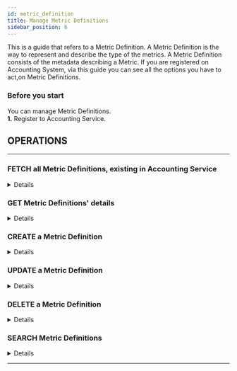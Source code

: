 ```yaml
---
id: metric_definition
title: Manage Metric Definitions
sidebar_position: 6
---
```




This is a guide that refers to a Metric Definition.
A Metric Definition is the way to represent and describe the type of the metrics. A Metric Definition consists of the metadata describing a Metric.
If you are registered on Accounting System, via this guide you can see all the options you have to act,on  Metric Definitions.

### Before you start

You can manage Metric Definitions.<br/>
**1.** Register to Accounting Service.<br/>

## OPERATIONS

---

### FETCH all Metric Definitions, existing in Accounting Service

<details>
Any user,registered to Accounting System, can access the Metric Definitions that exist in Accounting Service. Apply a request to the api.
<b> For more details, how to syntax the request, see <a href="https://argoeu.github.io/argo-accounting/docs/api/metric_definition/#get----fetch-all-metric-definitions">here</a></b>
</details>

### GET Metric Definitions' details

<details>
Any user,registered to Accounting System, can get the details of a specific Metric Definition , existing in the accounting system. Apply a request to the api.
<b> For more details, how to syntax the request, see <a href="https://argoeu.github.io/argo-accounting/docs/api/metric_definition#get---fetch-a-metric-definition">here</a></b>
</details>

### CREATE a Metric Definition

<details>
If a <b>project_admin</b> role is assigned to you,you can create a Metric Definition.
Apply a request to the api.<b> For more details ,how to syntax the request,  see <a href="https://argoeu.github.io/argo-accounting/docs/api/metric_definition#post---create-a-metric-definition">here</a></b>
</details>

### UPDATE a Metric Definition

<details>
If a <b>project_admin</b> role is assigned to you and you are the creator of the Metric Definition,you can update it.
Apply a request to the api.<b> For more details ,how to syntax the request,  see <a href="https://argoeu.github.io/argo-accounting/docs/api/metric_definition#patch---update-a-metric-definition">here</a></b>
</details>

### DELETE a Metric Definition

<details>
If a <b>project_admin</b> role is assigned to you and you are the creator of the Metric Definition,you can delete it.
Apply a request to the api.<b> For more details,how to syntax the request,  see <a href="https://argoeu.github.io/argo-accounting/docs/api/metric_definition/#delete----delete-a-metric-definition">here</a></b>
</details>

### SEARCH Metric Definitions

<details>
Any user, registered to Accounting System,can search for specific Metric Definition/Metric Definitions,that match one or more criteria.You can define search criteria, on each field of the <b><a href="https://argoeu.github.io/argo-accounting/docs/api/metric_definition"> Metric Definition Collection</a></b> or a combination of search criteria on more than one fields.You can search by Metric Definition's unit type, metric type, metric name, metric description or a combination of them.
Apply a request to the Accounting Service API.You need to provide the search criteria in a specific <b><a href="https://argoeu.github.io/argo-accounting/docs/guides/search-filter"> syntax</a></b>.
<b> For more details,how to syntax the request,see <a href="https://argoeu.github.io/argo-accounting/docs/api/metric_definition#post---search-for-metric-definitions">here.</a></b>
</details>

---
